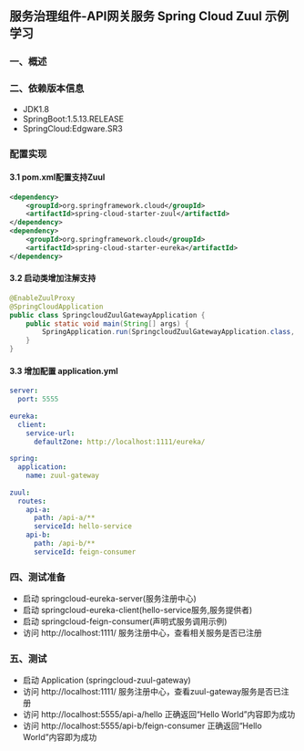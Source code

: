 ## 服务治理组件-API网关服务  Spring Cloud Zuul 示例学习

### 一、概述

### 二、依赖版本信息
* JDK1.8
* SpringBoot:1.5.13.RELEASE
* SpringCloud:Edgware.SR3

### 配置实现
#### 3.1 pom.xml配置支持Zuul
```xml
<dependency>
    <groupId>org.springframework.cloud</groupId>
    <artifactId>spring-cloud-starter-zuul</artifactId>
</dependency>
<dependency>
	<groupId>org.springframework.cloud</groupId>
	<artifactId>spring-cloud-starter-eureka</artifactId>
</dependency>
```


#### 3.2 启动类增加注解支持
```java
@EnableZuulProxy
@SpringCloudApplication
public class SpringcloudZuulGatewayApplication {
	public static void main(String[] args) {
		SpringApplication.run(SpringcloudZuulGatewayApplication.class, args);
	}
}
```
#### 3.3 增加配置 application.yml
```yaml
server:
  port: 5555
  
eureka:
  client:
    service-url:
      defaultZone: http://localhost:1111/eureka/
      
spring:
  application:
    name: zuul-gateway
    
zuul:
  routes:
    api-a:
      path: /api-a/**
      serviceId: hello-service
    api-b:
      path: /api-b/**
      serviceId: feign-consumer
```

###  四、测试准备
* 启动 springcloud-eureka-server(服务注册中心)
* 启动 springcloud-eureka-client(hello-service服务,服务提供者)
* 启动 springcloud-feign-consumer(声明式服务调用示例)
* 访问 http://localhost:1111/ 服务注册中心，查看相关服务是否已注册

### 五、测试
* 启动 Application (springcloud-zuul-gateway)
* 访问 http://localhost:1111/ 服务注册中心，查看zuul-gateway服务是否已注册
* 访问 http://localhost:5555/api-a/hello  正确返回“Hello World”内容即为成功
* 访问 http://localhost:5555/api-b/feign-consumer  正确返回“Hello World”内容即为成功
